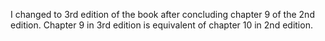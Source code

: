 I changed to 3rd edition of the book after concluding chapter 9 of the 2nd edition. Chapter 9 in 3rd edition is equivalent of chapter 10 in 2nd edition.